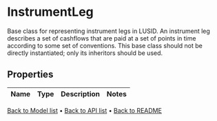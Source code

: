 

# InstrumentLeg

Base class for representing instrument legs in LUSID. An instrument leg describes a set of cashflows that are paid at a set of points in time according to some set of conventions. This base class should not be directly instantiated; only its inheritors should be used.

## Properties

| Name | Type | Description | Notes |
|------------ | ------------- | ------------- | -------------|



[Back to Model list](../README.md#documentation-for-models) &#8226; [Back to API list](../README.md#documentation-for-api-endpoints) &#8226; [Back to README](../README.md)


